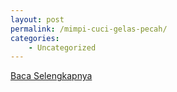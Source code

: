 ```yaml
---
layout: post
permalink: /mimpi-cuci-gelas-pecah/
categories:
    - Uncategorized
---
```


[Baca Selengkapnya](/02)